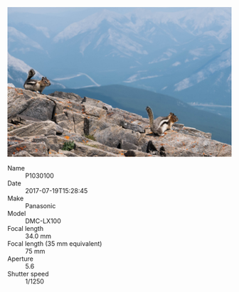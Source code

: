 [![P1030100](/photos/hd/P1030100.jpg)](/photos/full/P1030100.jpg?raw=true)

<dl>
  <dt>Name</dt>
  <dd>P1030100</dd>
  <dt>Date</dt>
  <dd>2017-07-19T15:28:45</dd>
  <dt>Make</dt>
  <dd>Panasonic</dd>
  <dt>Model</dt>
  <dd>DMC-LX100</dd>
  <dt>Focal length</dt>
  <dd>34.0 mm</dd>
  <dt>Focal length (35 mm equivalent)</dt>
  <dd>75 mm</dd>
  <dt>Aperture</dt>
  <dd>5.6</dd>
  <dt>Shutter speed</dt>
  <dd>1/1250</dd>
</dl>
